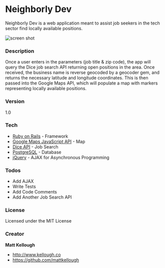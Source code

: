 # Neighborly Dev

Neighborly Dev is a web application meant to assist job seekers in the tech sector
find locally available positions. <br />


![screen shot](https://cloud.githubusercontent.com/assets/16296640/14584906/6fd055de-042c-11e6-998f-9d786f95c318.png)


### Description

Once a user enters in the parameters (job title & zip code), the app will query the Dice job search API returning open positions in the area. Once received, the business name is reverse geocoded by a geocoder gem, and returns the necessary latitude and longitude coordinates. This is then passed into the Google Maps API, which will populate a map with markers representing locally available positions.  


### Version
1.0

### Tech

* [Ruby on Rails] - Framework
* [Google Maps JavaScript API] - Map
* [Dice API] - Job Search
* [PostgreSQL] - Database
* [jQuery] - AJAX for Asynchronous Programming

### Todos

- Add AJAX
- Write Tests
- Add Code Comments
- Add Another Job Search API

### License
Licensed under the MIT License

### Creator

**Matt Kellough**

* <http://www.kellough.co>
* <https://github.com/mattkellough>


[Ruby on Rails]: <http://rubyonrails.org/>
[Google Maps JavaScript API]: <https://developers.google.com/>
[Dice API]: <http://www.dice.com/>
[PostgreSQL]: <http://www.postgresql.org/>
[jQuery]: <http://jquery.com/>
